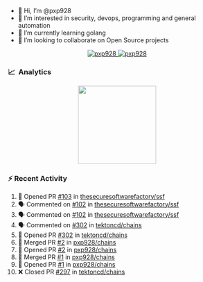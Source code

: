 - 👋  Hi, I’m @pxp928
- 👀  I’m interested in security, devops, programming and general automation
- 🌱  I’m currently learning golang
- 💞️  I’m looking to collaborate on Open Source projects

<p align="center">
  <a href="https://linkedin.com/in/pxp928" target="blank">
    <img src="https://img.shields.io/badge/linkedin-%230077B5.svg?&style=for-the-badge&logo=linkedin&logoColor=white" alt="pxp928" />
  </a>
  <a href="https://twitter.com/pxp928" target="blank">
    <img src="https://img.shields.io/badge/Twitter-1DA1F2?style=for-the-badge&logo=twitter&logoColor=white" alt="pxp928" />
  </a>
</p>

### 📈 &nbsp;Analytics

<p align="center">
  <a href="https://github.com/pxp928">
    <img height="180em" src="https://github-readme-stats-eight-theta.vercel.app/api?username=pxp928&show_icons=true&theme=radical&include_all_commits=true&count_private=true&line_height=26"/>
    <!---
    <img height="180em" src="https://github-readme-stats-eight-theta.vercel.app/api/top-langs/?username=pxp928&layout=compact&theme=radical&line_height=26"/>
    --->
  </a>
</p>

### :zap: Recent Activity

<!--START_SECTION:activity-->
1. 💪 Opened PR [#103](https://github.com/thesecuresoftwarefactory/ssf/pull/103) in [thesecuresoftwarefactory/ssf](https://github.com/thesecuresoftwarefactory/ssf)
2. 🗣 Commented on [#102](https://github.com/thesecuresoftwarefactory/ssf/issues/102) in [thesecuresoftwarefactory/ssf](https://github.com/thesecuresoftwarefactory/ssf)
3. 🗣 Commented on [#102](https://github.com/thesecuresoftwarefactory/ssf/issues/102) in [thesecuresoftwarefactory/ssf](https://github.com/thesecuresoftwarefactory/ssf)
4. 🗣 Commented on [#302](https://github.com/tektoncd/chains/issues/302) in [tektoncd/chains](https://github.com/tektoncd/chains)
5. 💪 Opened PR [#302](https://github.com/tektoncd/chains/pull/302) in [tektoncd/chains](https://github.com/tektoncd/chains)
6. 🎉 Merged PR [#2](https://github.com/pxp928/chains/pull/2) in [pxp928/chains](https://github.com/pxp928/chains)
7. 💪 Opened PR [#2](https://github.com/pxp928/chains/pull/2) in [pxp928/chains](https://github.com/pxp928/chains)
8. 🎉 Merged PR [#1](https://github.com/pxp928/chains/pull/1) in [pxp928/chains](https://github.com/pxp928/chains)
9. 💪 Opened PR [#1](https://github.com/pxp928/chains/pull/1) in [pxp928/chains](https://github.com/pxp928/chains)
10. ❌ Closed PR [#297](https://github.com/tektoncd/chains/pull/297) in [tektoncd/chains](https://github.com/tektoncd/chains)
<!--END_SECTION:activity-->

<!---
pxp928/pxp928 is a ✨ special ✨ repository because its `README.md` (this file) appears on your GitHub profile.
You can click the Preview link to take a look at your changes.
--->
